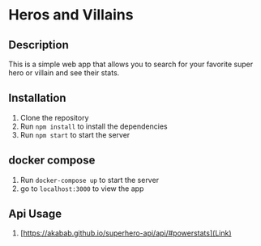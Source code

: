 # Heros and Villains

## Description

This is a simple web app that allows you to search for your favorite super hero or villain and see their stats.

## Installation

1. Clone the repository
2. Run `npm install` to install the dependencies
3. Run `npm start` to start the server

## docker compose

1. Run `docker-compose up` to start the server
2. go to `localhost:3000` to view the app

## Api Usage

1. [https://akabab.github.io/superhero-api/api/#powerstats](Link)
